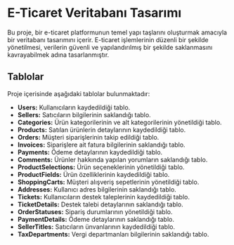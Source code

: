 # E-Ticaret Veritabanı Tasarımı

Bu proje, bir e-ticaret platformunun temel yapı taşlarını oluşturmak amacıyla bir veritabanı tasarımını içerir. E-ticaret işlemlerinin düzenli bir şekilde yönetilmesi, verilerin güvenli ve yapılandırılmış bir şekilde saklanmasını kavrayabilmek adına tasarlanmıştır.

## Tablolar

Proje içerisinde aşağıdaki tablolar bulunmaktadır:

- **Users:** Kullanıcıların kaydedildiği tablo.
- **Sellers:** Satıcıların bilgilerinin saklandığı tablo.
- **Categories:** Ürün kategorilerinin ve alt kategorilerinin yönetildiği tablo.
- **Products:** Satılan ürünlerin detaylarının kaydedildiği tablo.
- **Orders:** Müşteri siparişlerinin takip edildiği tablo.
- **Invoices:** Siparişlere ait fatura bilgilerinin saklandığı tablo.
- **Payments:** Ödeme detaylarının kaydedildiği tablo.
- **Comments:** Ürünler hakkında yapılan yorumların saklandığı tablo.
- **ProductSelections:** Ürün seçeneklerinin yönetildiği tablo.
- **ProductFields:** Ürün özelliklerinin kaydedildiği tablo.
- **ShoppingCarts:** Müşteri alışveriş sepetlerinin yönetildiği tablo.
- **Addresses:** Kullanıcı adres bilgilerinin saklandığı tablo.
- **Tickets:** Kullanıcıların destek taleplerinin kaydedildiği tablo.
- **TicketDetails:** Destek talebi detaylarının saklandığı tablo.
- **OrderStatuses:** Sipariş durumlarının yönetildiği tablo.
- **PaymentDetails:** Ödeme detaylarının saklandığı tablo.
- **SellerTitles:** Satıcıların ünvanlarının kaydedildiği tablo.
- **TaxDepartments:** Vergi departmanları bilgilerinin saklandığı tablo.
